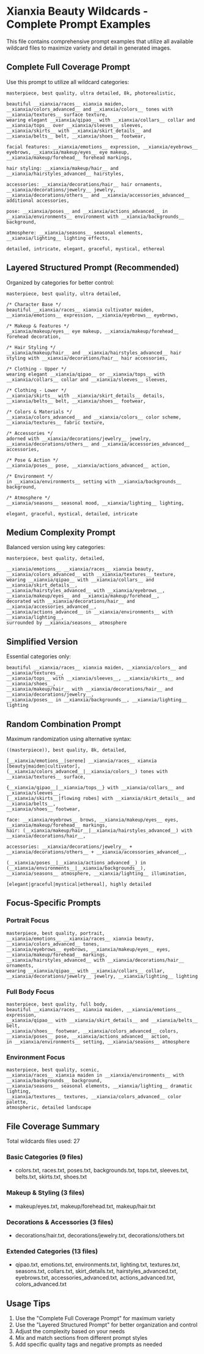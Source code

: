 # Xianxia Beauty Wildcards - Complete Prompt Examples

This file contains comprehensive prompt examples that utilize all available wildcard files to maximize variety and detail in generated images.

## Complete Full Coverage Prompt
Use this prompt to utilize all wildcard categories:

```
masterpiece, best quality, ultra detailed, 8k, photorealistic, 

beautiful __xianxia/races__ xianxia maiden, __xianxia/colors_advanced__ and __xianxia/colors__ tones with __xianxia/textures__ surface texture,
wearing elegant __xianxia/qipao__ with __xianxia/collars__ collar and __xianxia/tops__ over __xianxia/sleeves__ sleeves,
__xianxia/skirts__ with __xianxia/skirt_details__ and __xianxia/belts__ belt, __xianxia/shoes__ footwear,

facial features: __xianxia/emotions__ expression, __xianxia/eyebrows__ eyebrows, __xianxia/makeup/eyes__ eye makeup, __xianxia/makeup/forehead__ forehead markings,

hair styling: __xianxia/makeup/hair__ and __xianxia/hairstyles_advanced__ hairstyles,

accessories: __xianxia/decorations/hair__ hair ornaments, __xianxia/decorations/jewelry__ jewelry, __xianxia/decorations/others__ and __xianxia/accessories_advanced__ additional accessories,

pose: __xianxia/poses__ and __xianxia/actions_advanced__ in __xianxia/environments__ environment with __xianxia/backgrounds__ background,

atmosphere: __xianxia/seasons__ seasonal elements, __xianxia/lighting__ lighting effects,

detailed, intricate, elegant, graceful, mystical, ethereal
```

## Layered Structured Prompt (Recommended)
Organized by categories for better control:

```
masterpiece, best quality, ultra detailed,

/* Character Base */
beautiful __xianxia/races__ xianxia cultivator maiden, __xianxia/emotions__ expression, __xianxia/eyebrows__ eyebrows,

/* Makeup & Features */
__xianxia/makeup/eyes__ eye makeup, __xianxia/makeup/forehead__ forehead decoration,

/* Hair Styling */
__xianxia/makeup/hair__ and __xianxia/hairstyles_advanced__ hair styling with __xianxia/decorations/hair__ hair accessories,

/* Clothing - Upper */
wearing elegant __xianxia/qipao__ or __xianxia/tops__ with __xianxia/collars__ collar and __xianxia/sleeves__ sleeves,

/* Clothing - Lower */
__xianxia/skirts__ with __xianxia/skirt_details__ details, __xianxia/belts__ belt, __xianxia/shoes__ footwear,

/* Colors & Materials */
__xianxia/colors_advanced__ and __xianxia/colors__ color scheme, __xianxia/textures__ fabric texture,

/* Accessories */
adorned with __xianxia/decorations/jewelry__ jewelry, __xianxia/decorations/others__ and __xianxia/accessories_advanced__ accessories,

/* Pose & Action */
__xianxia/poses__ pose, __xianxia/actions_advanced__ action,

/* Environment */
in __xianxia/environments__ setting with __xianxia/backgrounds__ background,

/* Atmosphere */
__xianxia/seasons__ seasonal mood, __xianxia/lighting__ lighting,

elegant, graceful, mystical, detailed, intricate
```

## Medium Complexity Prompt
Balanced version using key categories:

```
masterpiece, best quality, detailed,

__xianxia/emotions__ __xianxia/races__ xianxia beauty, __xianxia/colors_advanced__ with __xianxia/textures__ texture,
wearing __xianxia/qipao__ with __xianxia/collars__ and __xianxia/skirt_details__,
__xianxia/hairstyles_advanced__ with __xianxia/eyebrows__, __xianxia/makeup/eyes__ and __xianxia/makeup/forehead__,
decorated with __xianxia/decorations/hair__ and __xianxia/accessories_advanced__,
__xianxia/actions_advanced__ in __xianxia/environments__ with __xianxia/lighting__,
surrounded by __xianxia/seasons__ atmosphere
```

## Simplified Version
Essential categories only:

```
beautiful __xianxia/races__ xianxia maiden, __xianxia/colors__ and __xianxia/textures__,
__xianxia/tops__ with __xianxia/sleeves__, __xianxia/skirts__ and __xianxia/shoes__,
__xianxia/makeup/hair__ with __xianxia/decorations/hair__ and __xianxia/decorations/jewelry__,
__xianxia/poses__ in __xianxia/backgrounds__, __xianxia/lighting__ lighting
```

## Random Combination Prompt
Maximum randomization using alternative syntax:

```
((masterpiece)), best quality, 8k, detailed,

[__xianxia/emotions__|serene] __xianxia/races__ xianxia [beauty|maiden|cultivator], 
(__xianxia/colors_advanced__|__xianxia/colors__) tones with __xianxia/textures__ surface,

{__xianxia/qipao__|__xianxia/tops__} with __xianxia/collars__ and __xianxia/sleeves__,
[__xianxia/skirts__|flowing robes] with __xianxia/skirt_details__ and __xianxia/belts__,
__xianxia/shoes__ footwear,

face: __xianxia/eyebrows__ brows, __xianxia/makeup/eyes__ eyes, __xianxia/makeup/forehead__ markings,
hair: (__xianxia/makeup/hair__|__xianxia/hairstyles_advanced__) with __xianxia/decorations/hair__,

accessories: __xianxia/decorations/jewelry__ + __xianxia/decorations/others__ + __xianxia/accessories_advanced__,

(__xianxia/poses__|__xianxia/actions_advanced__) in (__xianxia/environments__|__xianxia/backgrounds__),
__xianxia/seasons__ atmosphere, __xianxia/lighting__ illumination,

[elegant|graceful|mystical|ethereal], highly detailed
```

## Focus-Specific Prompts

### Portrait Focus
```
masterpiece, best quality, portrait,
__xianxia/emotions__ __xianxia/races__ xianxia beauty, __xianxia/colors_advanced__ tones,
__xianxia/eyebrows__ eyebrows, __xianxia/makeup/eyes__ eyes, __xianxia/makeup/forehead__ markings,
__xianxia/hairstyles_advanced__ with __xianxia/decorations/hair__ ornaments,
wearing __xianxia/qipao__ with __xianxia/collars__ collar,
__xianxia/decorations/jewelry__ jewelry, __xianxia/lighting__ lighting
```

### Full Body Focus
```
masterpiece, best quality, full body,
beautiful __xianxia/races__ xianxia maiden, __xianxia/emotions__ expression,
__xianxia/qipao__ with __xianxia/skirt_details__ and __xianxia/belts__ belt,
__xianxia/shoes__ footwear, __xianxia/colors_advanced__ colors,
__xianxia/poses__ pose, __xianxia/actions_advanced__ action,
in __xianxia/environments__ setting, __xianxia/seasons__ atmosphere
```

### Environment Focus
```
masterpiece, best quality, scenic,
__xianxia/races__ xianxia maiden in __xianxia/environments__ with __xianxia/backgrounds__ background,
__xianxia/seasons__ seasonal elements, __xianxia/lighting__ dramatic lighting,
__xianxia/textures__ textures, __xianxia/colors_advanced__ color palette,
atmospheric, detailed landscape
```

## File Coverage Summary
Total wildcards files used: 27

### Basic Categories (9 files)
- colors.txt, races.txt, poses.txt, backgrounds.txt, tops.txt, sleeves.txt, belts.txt, skirts.txt, shoes.txt

### Makeup & Styling (3 files)  
- makeup/eyes.txt, makeup/forehead.txt, makeup/hair.txt

### Decorations & Accessories (3 files)
- decorations/hair.txt, decorations/jewelry.txt, decorations/others.txt

### Extended Categories (13 files)
- qipao.txt, emotions.txt, environments.txt, lighting.txt, textures.txt, seasons.txt, collars.txt, skirt_details.txt, hairstyles_advanced.txt, eyebrows.txt, accessories_advanced.txt, actions_advanced.txt, colors_advanced.txt

## Usage Tips
1. Use the "Complete Full Coverage Prompt" for maximum variety
2. Use the "Layered Structured Prompt" for better organization and control
3. Adjust the complexity based on your needs
4. Mix and match sections from different prompt styles
5. Add specific quality tags and negative prompts as needed